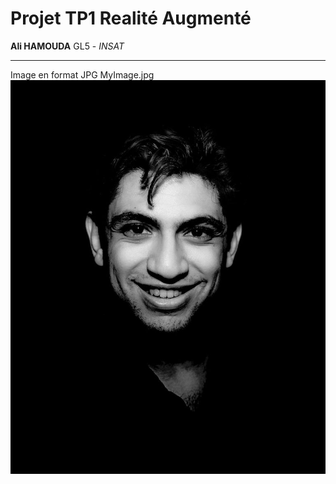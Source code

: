 # Projet TP1 Realité Augmenté
**Ali HAMOUDA** GL5 - *INSAT*
____________________________________________

Image en format JPG MyImage.jpg
![Ali](/MyImage.jpg)